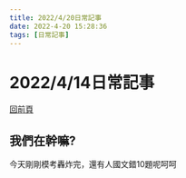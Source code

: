 ```yaml
---
title: 2022/4/20日常記事
date: 2022-4-20 15:28:36
tags: [日常記事]
---
```

# 2022/4/14日常記事  
[回前頁](https://sggsdatafornehs.github.io/post/daily/index)  
## 我們在幹嘛?   
今天剛剛模考轟炸完，還有人國文錯10題呢呵呵  
